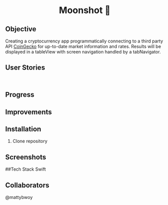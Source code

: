 <h1 align="center">

Moonshot :full_moon_with_face:

</h1>

## Objective
Creating a cryptocurrency app programmatically connecting to a third party API [CoinGecko](https://www.coingecko.com/en/api) for up-to-date market information and rates. 
Results will be displayed in a tableView with screen navigation handled by a tabNavigator.

## User Stories

```

```

```

```

## Progress 

## Improvements

## Installation

1. Clone repository

## Screenshots

##Tech Stack
Swift

## Collaborators
@mattybwoy
